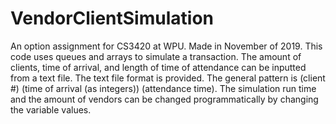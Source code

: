 # VendorClientSimulation
An option assignment for CS3420 at WPU. Made in November of 2019. This code uses queues and arrays to simulate a transaction. The amount of clients, time of arrival, and length of time of attendance can be inputted from a text file. The text file format is provided. The general pattern is (client #) (time of arrival (as integers)) (attendance time). The simulation run time and the amount of vendors can be changed programmatically by changing the variable values.
